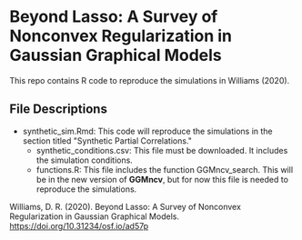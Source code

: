 # Beyond Lasso: A Survey of Nonconvex Regularization in Gaussian Graphical Models

This repo contains R code to reproduce the simulations in Williams (2020). 

## File Descriptions
* synthetic_sim.Rmd: This code will reproduce the simulations in the section titled "Synthetic Partial Correlations."
  * synthetic_conditions.csv: This file must be downloaded. It includes the simulation conditions.
  * functions.R: This file includes the function GGMncv_search. This will be in the new version of **GGMncv**, 
    but for now this file is needed to reproduce the simulations.

Williams, D. R. (2020). Beyond Lasso: A Survey of Nonconvex Regularization in Gaussian Graphical Models. https://doi.org/10.31234/osf.io/ad57p

